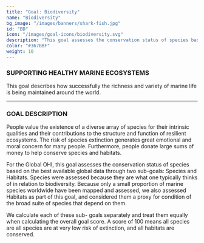 ```yaml
---
title: "Goal: Biodiversity"
name: "Biodiversity"
bg_image: "/images/banners/shark-fish.jpg"
id: "BD"
icon: "/images/goal-icons/biodiversity.svg"
description: "This goal assesses the conservation status of species based on the best available global data. A score of 100 means all species are at very low risk of extinction, and all habitats are conserved."
color: "#367BBF"
weight: 10
---
```


### SUPPORTING HEALTHY MARINE ECOSYSTEMS
This goal describes how successfully the richness and variety of marine life is being maintained around the world.  


----

### GOAL DESCRIPTION

People value the existence of a diverse array of species for their intrinsic qualities and their contributions to the structure and function of resilient ecosystems. The risk of species extinction generates great emotional and moral concern for many people. Furthermore, people donate large sums of money to help conserve species and habitats.

For the Global OHI, this goal assesses the conservation status of species based on the best available global data through two sub-goals: Species and Habitats. Species were assessed because they are what one typically thinks of in relation to biodiversity. Because only a small proportion of marine species worldwide have been mapped and assessed, we also assessed Habitats as part of this goal, and considered them a proxy for condition of the broad suite of species that depend on them. 

We calculate each of these sub- goals separately and treat them equally when calculating the overall goal score. A score of 100 means all species are all species are at very low risk of extinction, and all habitats are conserved.
